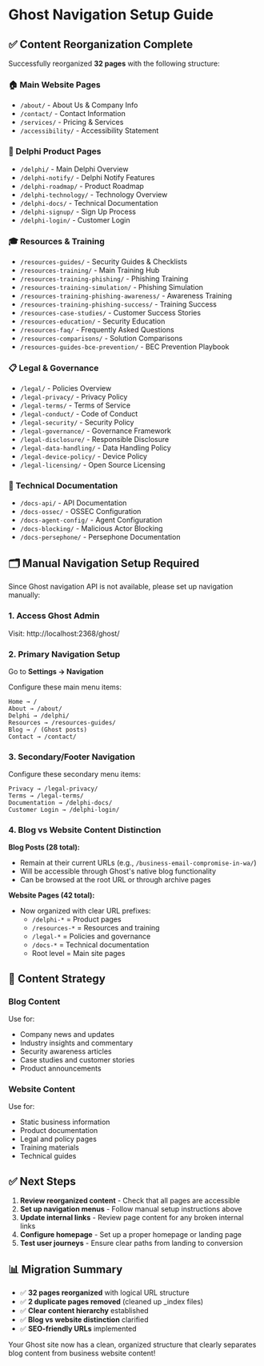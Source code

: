 # Ghost Navigation Setup Guide

## ✅ Content Reorganization Complete

Successfully reorganized **32 pages** with the following structure:

### 🏠 Main Website Pages
- `/about/` - About Us & Company Info  
- `/contact/` - Contact Information
- `/services/` - Pricing & Services
- `/accessibility/` - Accessibility Statement

### 📘 Delphi Product Pages  
- `/delphi/` - Main Delphi Overview
- `/delphi-notify/` - Delphi Notify Features
- `/delphi-roadmap/` - Product Roadmap
- `/delphi-technology/` - Technology Overview
- `/delphi-docs/` - Technical Documentation
- `/delphi-signup/` - Sign Up Process
- `/delphi-login/` - Customer Login

### 🎓 Resources & Training
- `/resources-guides/` - Security Guides & Checklists
- `/resources-training/` - Main Training Hub
- `/resources-training-phishing/` - Phishing Training
- `/resources-training-simulation/` - Phishing Simulation
- `/resources-training-phishing-awareness/` - Awareness Training
- `/resources-training-phishing-success/` - Training Success
- `/resources-case-studies/` - Customer Success Stories
- `/resources-education/` - Security Education
- `/resources-faq/` - Frequently Asked Questions
- `/resources-comparisons/` - Solution Comparisons
- `/resources-guides-bce-prevention/` - BEC Prevention Playbook

### 📋 Legal & Governance
- `/legal/` - Policies Overview
- `/legal-privacy/` - Privacy Policy
- `/legal-terms/` - Terms of Service
- `/legal-conduct/` - Code of Conduct
- `/legal-security/` - Security Policy
- `/legal-governance/` - Governance Framework
- `/legal-disclosure/` - Responsible Disclosure
- `/legal-data-handling/` - Data Handling Policy
- `/legal-device-policy/` - Device Policy
- `/legal-licensing/` - Open Source Licensing

### 🔧 Technical Documentation
- `/docs-api/` - API Documentation
- `/docs-ossec/` - OSSEC Configuration
- `/docs-agent-config/` - Agent Configuration
- `/docs-blocking/` - Malicious Actor Blocking
- `/docs-persephone/` - Persephone Documentation

## 🗂️ Manual Navigation Setup Required

Since Ghost navigation API is not available, please set up navigation manually:

### 1. Access Ghost Admin
Visit: http://localhost:2368/ghost/

### 2. Primary Navigation Setup
Go to **Settings → Navigation**

Configure these main menu items:
```
Home → /
About → /about/  
Delphi → /delphi/
Resources → /resources-guides/
Blog → / (Ghost posts)
Contact → /contact/
```

### 3. Secondary/Footer Navigation
Configure these secondary menu items:
```
Privacy → /legal-privacy/
Terms → /legal-terms/
Documentation → /delphi-docs/
Customer Login → /delphi-login/
```

### 4. Blog vs Website Content Distinction

**Blog Posts (28 total):**
- Remain at their current URLs (e.g., `/business-email-compromise-in-wa/`)
- Will be accessible through Ghost's native blog functionality
- Can be browsed at the root URL or through archive pages

**Website Pages (42 total):**
- Now organized with clear URL prefixes:
  - `/delphi-*` = Product pages
  - `/resources-*` = Resources and training
  - `/legal-*` = Policies and governance
  - `/docs-*` = Technical documentation
  - Root level = Main site pages

## 🎯 Content Strategy

### Blog Content
Use for:
- Company news and updates
- Industry insights and commentary  
- Security awareness articles
- Case studies and customer stories
- Product announcements

### Website Content
Use for:
- Static business information
- Product documentation
- Legal and policy pages
- Training materials
- Technical guides

## ✅ Next Steps

1. **Review reorganized content** - Check that all pages are accessible
2. **Set up navigation menus** - Follow manual setup instructions above
3. **Update internal links** - Review page content for any broken internal links
4. **Configure homepage** - Set up a proper homepage or landing page
5. **Test user journeys** - Ensure clear paths from landing to conversion

## 📊 Migration Summary

- ✅ **32 pages reorganized** with logical URL structure
- ✅ **2 duplicate pages removed** (cleaned up _index files)
- ✅ **Clear content hierarchy** established
- ✅ **Blog vs website distinction** clarified
- ✅ **SEO-friendly URLs** implemented

Your Ghost site now has a clean, organized structure that clearly separates blog content from business website content!